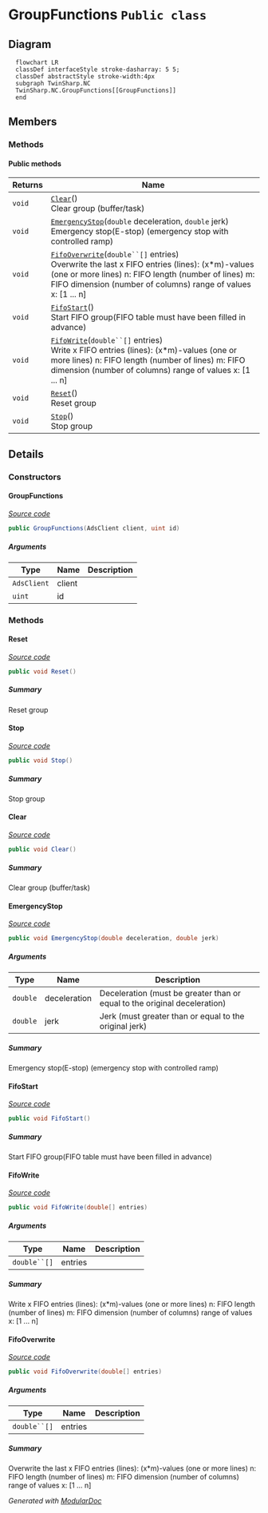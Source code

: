 # GroupFunctions `Public class`

## Diagram
```mermaid
  flowchart LR
  classDef interfaceStyle stroke-dasharray: 5 5;
  classDef abstractStyle stroke-width:4px
  subgraph TwinSharp.NC
  TwinSharp.NC.GroupFunctions[[GroupFunctions]]
  end
```

## Members
### Methods
#### Public  methods
| Returns | Name |
| --- | --- |
| `void` | [`Clear`](#clear)()<br>Clear group (buffer/task) |
| `void` | [`EmergencyStop`](#emergencystop)(`double` deceleration, `double` jerk)<br>Emergency stop(E-stop) (emergency stop with controlled ramp) |
| `void` | [`FifoOverwrite`](#fifooverwrite)(`double``[]` entries)<br>Overwrite the last x FIFO entries (lines): (x*m)-values (one or more lines) n: FIFO length (number of lines) m: FIFO dimension (number of columns) range of values x: [1 ... n] |
| `void` | [`FifoStart`](#fifostart)()<br>Start FIFO group(FIFO table must have been filled in advance) |
| `void` | [`FifoWrite`](#fifowrite)(`double``[]` entries)<br>Write x FIFO entries (lines): (x*m)-values (one or more lines) n: FIFO length (number of lines) m: FIFO dimension (number of columns) range of values x: [1 ... n] |
| `void` | [`Reset`](#reset)()<br>Reset group |
| `void` | [`Stop`](#stop)()<br>Stop group |

## Details
### Constructors
#### GroupFunctions
[*Source code*](https://github.com///blob//TwinSharp/NC/GroupFunctions.cs#L10)
```csharp
public GroupFunctions(AdsClient client, uint id)
```
##### Arguments
| Type | Name | Description |
| --- | --- | --- |
| `AdsClient` | client |   |
| `uint` | id |   |

### Methods
#### Reset
[*Source code*](https://github.com///blob//TwinSharp/NC/GroupFunctions.cs#L20)
```csharp
public void Reset()
```
##### Summary
Reset group

#### Stop
[*Source code*](https://github.com///blob//TwinSharp/NC/GroupFunctions.cs#L28)
```csharp
public void Stop()
```
##### Summary
Stop group

#### Clear
[*Source code*](https://github.com///blob//TwinSharp/NC/GroupFunctions.cs#L36)
```csharp
public void Clear()
```
##### Summary
Clear group (buffer/task)

#### EmergencyStop
[*Source code*](https://github.com///blob//TwinSharp/NC/GroupFunctions.cs#L46)
```csharp
public void EmergencyStop(double deceleration, double jerk)
```
##### Arguments
| Type | Name | Description |
| --- | --- | --- |
| `double` | deceleration | Deceleration (must be greater than or equal to the original deceleration) |
| `double` | jerk | Jerk (must greater than or equal to the original jerk) |

##### Summary
Emergency stop(E-stop) (emergency stop with controlled ramp)

#### FifoStart
[*Source code*](https://github.com///blob//TwinSharp/NC/GroupFunctions.cs#L59)
```csharp
public void FifoStart()
```
##### Summary
Start FIFO group(FIFO table must have been filled in advance)

#### FifoWrite
[*Source code*](https://github.com///blob//TwinSharp/NC/GroupFunctions.cs#L68)
```csharp
public void FifoWrite(double[] entries)
```
##### Arguments
| Type | Name | Description |
| --- | --- | --- |
| `double``[]` | entries |  |

##### Summary
Write x FIFO entries (lines): (x*m)-values (one or more lines) n: FIFO length (number of lines) m: FIFO dimension (number of columns) range of values x: [1 ... n]

#### FifoOverwrite
[*Source code*](https://github.com///blob//TwinSharp/NC/GroupFunctions.cs#L77)
```csharp
public void FifoOverwrite(double[] entries)
```
##### Arguments
| Type | Name | Description |
| --- | --- | --- |
| `double``[]` | entries |  |

##### Summary
Overwrite the last x FIFO entries (lines): (x*m)-values (one or more lines) n: FIFO length (number of lines) m: FIFO dimension (number of columns) range of values x: [1 ... n]

*Generated with* [*ModularDoc*](https://github.com/hailstorm75/ModularDoc)

